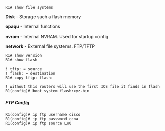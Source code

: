 
```
R1# show file systems
```

**Disk** - Storage such a flash memory

**opaqu** - Internal functions

**nvram** - Internal NVRAM.  Used for startup config

**network** - External file systems.  FTP/TFTP

```
R1# show version
R1# show flash
```

```
! tftp: = source
! flash: = destination
R1# copy tftp: flash:
```

 ```
 ! without this routers will use the first IOS file it finds in flash
 R1(config)# boot system flash:xyz.bin
```

##### FTP Config

```
R1(config)# ip ftp username cisco
R1(config)# ip ftp password ccna
R1(config)# ip ftp source Lo0
```

